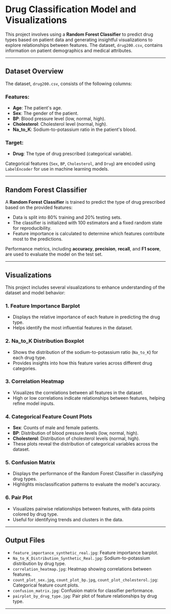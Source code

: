 # Drug Classification Model and Visualizations

This project involves using a **Random Forest Classifier** to predict drug types based on patient data and generating insightful visualizations to explore relationships between features. The dataset, `drug200.csv`, contains information on patient demographics and medical attributes.

---

## Dataset Overview

The dataset, `drug200.csv`, consists of the following columns:

### Features:
- **Age**: The patient's age.
- **Sex**: The gender of the patient.
- **BP**: Blood pressure level (low, normal, high).
- **Cholesterol**: Cholesterol level (normal, high).
- **Na_to_K**: Sodium-to-potassium ratio in the patient's blood.

### Target:
- **Drug**: The type of drug prescribed (categorical variable).

Categorical features (`Sex`, `BP`, `Cholesterol`, and `Drug`) are encoded using `LabelEncoder` for use in machine learning models.

---

## Random Forest Classifier

A **Random Forest Classifier** is trained to predict the type of drug prescribed based on the provided features:
- Data is split into 80% training and 20% testing sets.
- The classifier is initialized with 100 estimators and a fixed random state for reproducibility.
- Feature importance is calculated to determine which features contribute most to the predictions.

Performance metrics, including **accuracy**, **precision**, **recall**, and **F1 score**, are used to evaluate the model on the test set.

---

## Visualizations

This project includes several visualizations to enhance understanding of the dataset and model behavior:

### 1. **Feature Importance Barplot**
- Displays the relative importance of each feature in predicting the drug type.
- Helps identify the most influential features in the dataset.

### 2. **Na_to_K Distribution Boxplot**
- Shows the distribution of the sodium-to-potassium ratio (`Na_to_K`) for each drug type.
- Provides insights into how this feature varies across different drug categories.

### 3. **Correlation Heatmap**
- Visualizes the correlations between all features in the dataset.
- High or low correlations indicate relationships between features, helping refine model inputs.

### 4. **Categorical Feature Count Plots**
- **Sex**: Counts of male and female patients.
- **BP**: Distribution of blood pressure levels (low, normal, high).
- **Cholesterol**: Distribution of cholesterol levels (normal, high).
- These plots reveal the distribution of categorical variables across the dataset.

### 5. **Confusion Matrix**
- Displays the performance of the Random Forest Classifier in classifying drug types.
- Highlights misclassification patterns to evaluate the model's accuracy.

### 6. **Pair Plot**
- Visualizes pairwise relationships between features, with data points colored by drug type.
- Useful for identifying trends and clusters in the data.

---

## Output Files

- `feature_importance_synthetic_real.jpg`: Feature importance barplot.
- `Na_to_K_Distribution_Synthetic_Real.jpg`: Sodium-to-potassium distribution by drug type.
- `correlation_heatmap.jpg`: Heatmap showing correlations between features.
- `count_plot_sex.jpg`, `count_plot_bp.jpg`, `count_plot_cholesterol.jpg`: Categorical feature count plots.
- `confusion_matrix.jpg`: Confusion matrix for classifier performance.
- `pairplot_by_drug_type.jpg`: Pair plot of feature relationships by drug type.

---


